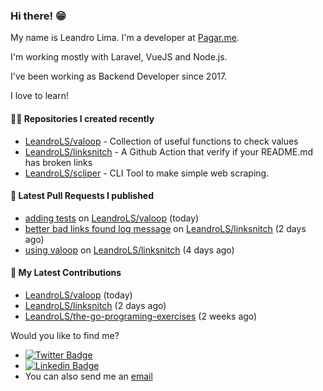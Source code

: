 ### Hi there! 😁 

My name is Leandro Lima. I'm a developer at [Pagar.me](https://pagar.me/).  

I'm working mostly with Laravel, VueJS and Node.js. 

I've been working as Backend Developer since 2017. 

I love to learn!  

#### 👨‍💻 Repositories I created recently
- [LeandroLS/valoop](https://github.com/LeandroLS/valoop) - Collection of useful functions to check values
- [LeandroLS/linksnitch](https://github.com/LeandroLS/linksnitch) - A Github Action that verify if your README.md has broken links
- [LeandroLS/scliper](https://github.com/LeandroLS/scliper) - CLI Tool to make simple web scraping.

#### 🔨 Latest Pull Requests I published

- [adding tests](https://github.com/LeandroLS/valoop/pull/1) on [LeandroLS/valoop](https://github.com/LeandroLS/valoop) (today)
- [better bad links found log message](https://github.com/LeandroLS/linksnitch/pull/2) on [LeandroLS/linksnitch](https://github.com/LeandroLS/linksnitch) (2 days ago)
- [using valoop](https://github.com/LeandroLS/linksnitch/pull/1) on [LeandroLS/linksnitch](https://github.com/LeandroLS/linksnitch) (4 days ago)

#### :construction_worker: My Latest Contributions

- [LeandroLS/valoop](https://github.com/LeandroLS/valoop) (today)
- [LeandroLS/linksnitch](https://github.com/LeandroLS/linksnitch) (2 days ago)
- [LeandroLS/the-go-programing-exercises](https://github.com/LeandroLS/the-go-programing-exercises) (2 weeks ago)

Would you like to find me?

- [![Twitter Badge](https://img.shields.io/badge/-Twitter-1ca0f1?style=flat-square&labelColor=1ca0f1&logo=twitter&logoColor=white&link=https://twitter.com/le_limasilva)](https://twitter.com/le_limasilva)  
- [![Linkedin Badge](https://img.shields.io/badge/-LinkedIn-blue?style=flat-square&logo=Linkedin&logoColor=white&link=https://www.linkedin.com/in/llimasilva/)](https://www.linkedin.com/in/llimasilva/)  
- You can also send me an [email](mailto:llimas@outlook.com)
